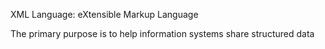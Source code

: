 XML Language: eXtensible Markup Language

The primary purpose is to help information systems share structured data
